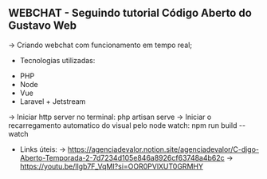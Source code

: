 ## WEBCHAT - Seguindo tutorial Código Aberto do Gustavo Web

-> Criando webchat com funcionamento em tempo real;

* Tecnologias utilizadas:
- PHP
- Node
- Vue
- Laravel + Jetstream

-> Iniciar http server no terminal: php artisan serve
-> Iniciar o recarregamento automatico do visual pelo node watch: npm run build --watch

* Links úteis:
-> https://agenciadevalor.notion.site/agenciadevalor/C-digo-Aberto-Temporada-2-7d7234d105e846a8926cf63748a4b62c
-> https://youtu.be/llgb7F_VqMI?si=OOR0PVlXUT0GRMHY
